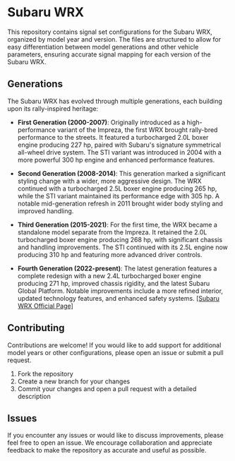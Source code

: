 # Subaru WRX

This repository contains signal set configurations for the Subaru WRX, organized by model year and version. The files are structured to allow for easy differentiation between model generations and other vehicle parameters, ensuring accurate signal mapping for each version of the Subaru WRX.

## Generations

The Subaru WRX has evolved through multiple generations, each building upon its rally-inspired heritage:

- **First Generation (2000-2007)**: Originally introduced as a high-performance variant of the Impreza, the first WRX brought rally-bred performance to the streets. It featured a turbocharged 2.0L boxer engine producing 227 hp, paired with Subaru's signature symmetrical all-wheel drive system. The STI variant was introduced in 2004 with a more powerful 300 hp engine and enhanced performance features.

- **Second Generation (2008-2014)**: This generation marked a significant styling change with a wider, more aggressive design. The WRX continued with a turbocharged 2.5L boxer engine producing 265 hp, while the STI variant maintained its performance edge with 305 hp. A notable mid-generation refresh in 2011 brought wider body styling and improved handling.

- **Third Generation (2015-2021)**: For the first time, the WRX became a standalone model separate from the Impreza. It retained the 2.0L turbocharged boxer engine producing 268 hp, with significant chassis and handling improvements. The STI continued with its 2.5L engine now producing 310 hp and featuring more advanced driver controls.

- **Fourth Generation (2022-present)**: The latest generation features a complete redesign with a new 2.4L turbocharged boxer engine producing 271 hp, improved chassis rigidity, and the latest Subaru Global Platform. Notable improvements include a more refined interior, updated technology features, and enhanced safety systems. [[Subaru WRX Official Page]](https://www.subaru.com/vehicles/wrx)

## Contributing

Contributions are welcome! If you would like to add support for additional model years or other configurations, please open an issue or submit a pull request.

1. Fork the repository
2. Create a new branch for your changes
3. Commit your changes and open a pull request with a detailed description

## Issues

If you encounter any issues or would like to discuss improvements, please feel free to open an issue. We encourage collaboration and appreciate feedback to make the repository as accurate and useful as possible.
